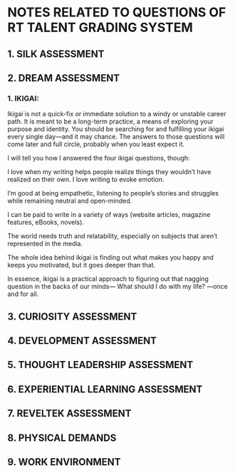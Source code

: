 # NOTES RELATED TO QUESTIONS OF RT TALENT GRADING SYSTEM
## 1. SILK ASSESSMENT

## 2. DREAM ASSESSMENT
 ### 1. IKIGAI: 
 Ikigai is not a quick-fix or immediate solution to a windy or unstable career path. It is meant to be a long-term practice, a means of exploring your purpose and identity. You should be searching for and fulfilling your ikigai every single day—and it may chance. The answers to those questions will come later and full circle, probably when you least expect it.

I will tell you how I answered the four ikigai questions, though:

I love when my writing helps people realize things they wouldn’t have realized on their own. I love writing to evoke emotion.

I’m good at being empathetic, listening to people’s stories and struggles while remaining neutral and open-minded.

I can be paid to write in a variety of ways (website articles, magazine features, eBooks, novels).

The world needs truth and relatability, especially on subjects that aren’t represented in the media.

The whole idea behind ikigai is finding out what makes you happy and keeps you motivated, but it goes deeper than that.

In essence, ikigai is a practical approach to figuring out that nagging question in the backs of our minds— What should I do with my life? —once and for all.

## 3. CURIOSITY ASSESSMENT

## 4. DEVELOPMENT ASSESSMENT

## 5. THOUGHT LEADERSHIP ASSESSMENT

## 6. EXPERIENTIAL LEARNING ASSESSMENT

## 7. REVELTEK ASSESSMENT

## 8. PHYSICAL DEMANDS 

## 9. WORK ENVIRONMENT

